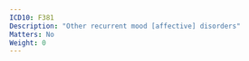 ```yaml
---
ICD10: F381
Description: "Other recurrent mood [affective] disorders"
Matters: No
Weight: 0
---
```

